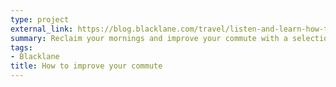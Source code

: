 ```yaml
---
type: project
external_link: https://blog.blacklane.com/travel/listen-and-learn-how-to-improve-your-commute/
summary: Reclaim your mornings and improve your commute with a selection of these audiobooks and podcasts.
tags: 
- Blacklane
title: How to improve your commute
---
```

